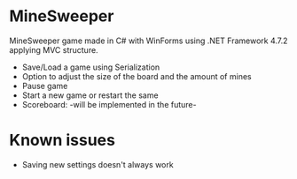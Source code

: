 # MineSweeper
MineSweeper game made in C# with WinForms using .NET Framework 4.7.2 applying MVC structure.
- Save/Load a game using Serialization
- Option to adjust the size of the board and the amount of mines
- Pause game
- Start a new game or restart the same
- Scoreboard: -will be implemented in the future-

# Known issues
- Saving new settings doesn't always work
